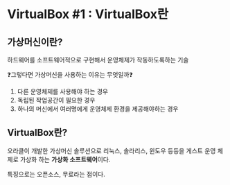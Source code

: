 # VirtualBox #1 : VirtualBox란

## 가상머신이란?

하드웨어를 소프트웨어적으로 구현해서 운영체제가 작동하도록하는 기술

❓그렇다면 가상머신을 사용하는 이유는 무엇일까❓

1. 다른 운영체제를 사용해야 하는 경우
2. 독립된 작업공간이 필요한 경우
3. 하나의 머신에서 여러명에게 운영체제 환경을 제공해야하는 경우

## VirtualBox란?

오라클이 개발한 가상머신 솔루션으로 리눅스, 솔라리스, 윈도우 등등을 게스트 운영 체제로 가상화 하는 **가상화 소프트웨어**이다.

특징으로는 오픈소스, 무료라는 점이다.

